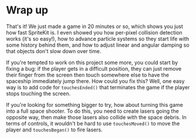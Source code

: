 # Wrap up

That's it! We just made a game in 20 minutes or so, which shows you just how fast SpriteKit is. I even showed you how per-pixel collision detection works (it's so easy!), how to advance particle systems so they start life with some history behind them, and how to adjust linear and angular damping so that objects don't slow down over time.

If you're tempted to work on this project some more, you could start by fixing a bug: if the player gets in a difficult position, they can just remove their finger from the screen then touch somewhere else to have the spaceship immediately jump there. How could you fix this? Well, one easy way is to add code for `touchesEnded()` that terminates the game if the player stops touching the screen.

If you're looking for something bigger to try, how about turning this game into a full space shooter. To do this, you need to create lasers going the opposite way, then make those lasers also collide with the space debris. In terms of controls, it wouldn't be hard to use `touchesMoved()` to move the player and `touchesBegan()` to fire lasers.
